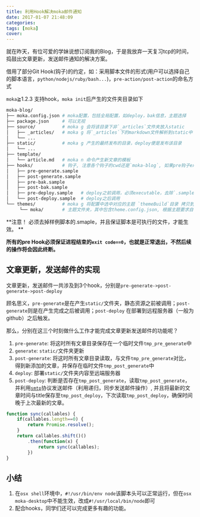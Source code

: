```yaml
---
title: 利用Hook解决moka邮件通知
date: 2017-01-07 21:48:09
categories:
tags: [moka]
cover: 
---
```


就在昨天，有位可爱的学妹说想订阅我的Blog，于是我放弃一天复习tcp的时间，捣鼓出文章更新，发送邮件通知的解决方案。

借用了部分Git Hook(钩子)的约定，如：采用脚本文件的形式(用户可以选择自己的脚本语言，`python/nodejs/ruby/bash...`)，`pre-action/post-action`的命名方式

`moka`≧1.2.3 支持hook，`moka init`后产生的文件夹目录如下
```sh
moka-blog/
├── moka.config.json # moka配置，包括全局配置，如deploy，bak信息，主题选择
├── package.json     # 可以无视
├── source/          # moka g 会将该目录下非`_articles`文件夹放入static
│   ├── _articles/   # moka g 将`_articles`下的markdown文件解析到static中
│   └── ...
├── static/          # moka g 产生的最终发布的目录，deploy便是发布该目录
│   └── ...   
├── template/
│   └── article.md   # moka n 命令产生新文章的模板
├── hooks/           # 钩子, 注意各个钩子的cwd还是`moka-blog`, 如果pre钩子exit code!=0，将会终止process
│   ├── pre-generate.sample
│   ├── post-generate.sample
│   ├── pre-bak.sample
│   ├── post-bak.sample
│   ├── pre-deploy.sample   # deploy之前调用，必须executable，去除`.sample`后缀
│   └── post-deploy.sample  # deploy之后调用
└── themes/          # moka g 将配置中选中对应的主题 `themeBuild`目录 拷贝到static
     └── moka/       # 主题文件夹，其中包含theme.config.json, 根据主题要求自行配置

``` 

**注意！ 必须去掉样例脚本的.smaple，并且保证脚本是可执行的文件，才能生效。 **

**所有的pre Hook必须保证进程结束的`exit code==0`，也就是正常退出，不然后续的操作将会因此终断。**

## 文章更新，发送邮件的实现

文章更新，发送邮件一共涉及到3个hook，分别是`pre-generate->post-generate->post-deploy`

顾名思义，`pre-generate`是在产生`static/`文件夹，静态资源之前被调用；`post-generate`则是在产生完成之后被调用；`post-deploy` 在部署到远程服务器（一般为github）之后触发。

那么，分别在这三个时刻做什么工作才能完成文章更新发送邮件的功能呢？

1. `pre-generate`: 将这时所有文章目录保存在一个临时文件`tmp_pre_generate`中
2. `generate`: `static/`文件夹更新
3. `post-generate`: 将这时所有文章目录读取，与文件`tmp_pre_generate`对比，得到新添加的文章，并保存在临时文件`tmp_post_generate`中
4. `deploy`: 部署`static/`文件夹内容至远端服务器
5. `post-deploy`: 判断是否存在`tmp_post_generate`，读取`tmp_post_generate`，并利用[`smtp`](https://github.com/moyuyc/ftp-smtp/)协议发送邮件（利用递归，同步发送邮件操作）, 并且将最新的文章时间与title保存至`tmp_post_deploy`，下次读取`tmp_post_deploy`，确保时间晚于上次最新的文章。
```javascript
function sync(callables) {
    if(callables.length==0) {
        return Promise.resolve();
    }
    return callables.shift()()
        .then(function(x) {
            return sync(callables);
        })
}
```

## 小结

1. 在`osx shell`环境中，`#!/usr/bin/env node`该脚本头可以正常运行，但在`osx moka-desktop`中不能生效，改成`#!/usr/local/bin/node`即可
2. 配合hooks，同学们还可以完成更多有趣的功能。



